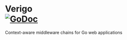 # Verigo <br> [![GoDoc](https://godoc.org/github.com/pshevtsov/verigo?status.svg)](https://godoc.org/github.com/pshevtsov/verigo)
Context-aware middleware chains for Go web applications
